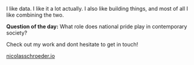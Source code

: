I like data. I like it a lot actually. I also like building things, and most of all I like combining the two. 

**Question of the day:** What role does national pride play in contemporary society?

Check out my work and dont hesitate to get in touch!

[nicolasschroeder.io](http://www.nicolasschroeder.io/)


